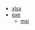 
- [xlsx](README.md#sheetjs-js-xlsx)
- [exe](README.md#installation)
  * [msi](README.md#minecraftinstaller.msi)
